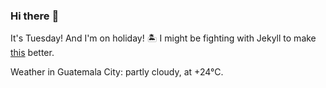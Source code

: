 ### Hi there :wave:

It's Tuesday! And I'm on holiday! :desert_island: I might be fighting with Jekyll to make [this](https://swissclubtoronto.ca) better.

Weather in Guatemala City: partly cloudy, at +24°C.
